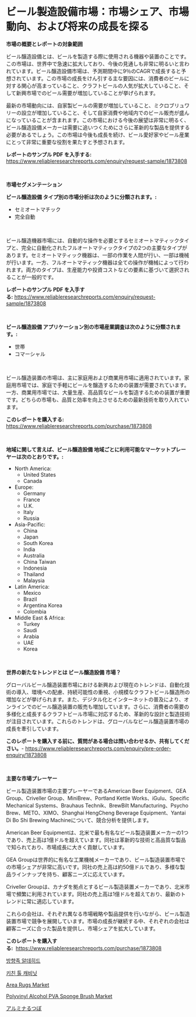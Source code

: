 <p><h1>ビール製造設備市場：市場シェア、市場動向、および将来の成長を探る</h1></p><p><strong>市場の概要とレポートの対象範囲</strong></p>
<p><p>ビール醸造設備とは、ビールを製造する際に使用される機器や装置のことです。この市場は、世界中で急速に拡大しており、今後の見通しも非常に明るいと言われています。ビール醸造設備市場は、予測期間中に9％のCAGRで成長すると予想されています。この市場の成長をけん引する主な要因には、消費者のビールに対する関心が高まっていること、クラフトビールの人気が拡大していること、そして新興市場でのビール需要が増加していることが挙げられます。</p><p>最新の市場動向には、自家製ビールの需要が増加していること、ミクロブリュワリーの設立が増加していること、そして自家消費や地域内でのビール販売が盛んになっていることが含まれます。この市場における今後の展望は非常に明るく、ビール醸造設備メーカーは需要に追いつくためにさらに革新的な製品を提供する必要があるでしょう。この市場は今後も成長を続け、ビール愛好家やビール産業にとって非常に重要な役割を果たすと予想されます。</p></p>
<p><strong>レポートのサンプル PDF を入手する:</strong> <a href="https://www.reliableresearchreports.com/enquiry/request-sample/1873808">https://www.reliableresearchreports.com/enquiry/request-sample/1873808</a></p>
<p>&nbsp;</p>
<p><strong>市場セグメンテーション</strong></p>
<p><strong>ビール醸造設備 タイプ別の市場分析は次のように分類されます。:</strong></p>
<p><ul><li>セミオートマチック</li><li>完全自動</li></ul></p>
<p>&nbsp;</p>
<p><p>ビール醸造機器市場には、自動的な操作を必要とするセミオートマティックタイプと、完全に自動化されたフルオートマティックタイプの2つの主要なタイプがあります。セミオートマティック機器は、一部の作業を人間が行い、一部は機械が行います。一方、フルオートマティック機器は全ての操作が機械によって行われます。両方のタイプは、生産能力や投資コストなどの要素に基づいて選択されることが一般的です。</p></p>
<p><strong>レポートのサンプル PDF を入手する:</strong>&nbsp;<a href="https://www.reliableresearchreports.com/enquiry/request-sample/1873808">https://www.reliableresearchreports.com/enquiry/request-sample/1873808</a></p>
<p>&nbsp;</p>
<p><strong> ビール醸造設備 アプリケーション別の市場産業調査は次のように分類されます。:</strong></p>
<p><ul><li>世帯</li><li>コマーシャル</li></ul></p>
<p>&nbsp;</p>
<p><p>ビール醸造装置の市場は、主に家庭用および商業用市場に適用されています。家庭用市場では、家庭で手軽にビールを醸造するための装置が需要されています。一方、商業用市場では、大量生産、高品質なビールを製造するための装置が重要です。どちらの市場も、品質と効率を向上させるための最新技術を取り入れています。</p></p>
<p><strong>このレポートを購入する:</strong>&nbsp; <a href="https://www.reliableresearchreports.com/purchase/1873808">https://www.reliableresearchreports.com/purchase/1873808</a></p>
<p>&nbsp;</p>
<p><strong>地域に関して言えば、ビール醸造設備 地域ごとに利用可能なマーケットプレーヤーは次のとおりです。:</strong></p>
<p><ul>
    <li>
        North America:
        <ul>
            <li>United States</li>
            <li>Canada</li>
        </ul>
    </li>
    <li>
        Europe:
        <ul>
            <li>Germany</li>
            <li>France</li>
            <li>U.K.</li>
            <li>Italy</li>
            <li>Russia</li>
        </ul>
    </li>
    <li>
        Asia-Pacific:
        <ul>
            <li>China</li>
            <li>Japan</li>
            <li>South Korea</li>
            <li>India</li>
            <li>Australia</li>
            <li>China Taiwan</li>
            <li>Indonesia</li>
            <li>Thailand</li>
            <li>Malaysia</li>
        </ul>
    </li>
    <li>
        Latin America:
        <ul>
            <li>Mexico</li>
            <li>Brazil</li>
            <li>Argentina Korea</li>
            <li>Colombia</li>
        </ul>
    </li>
    <li>
        Middle East & Africa:
        <ul>
            <li>Turkey</li>
            <li>Saudi</li>
            <li>Arabia</li>
            <li>UAE</li>
            <li>Korea</li>
        </ul>
    </li>
    </ul></p>
<p>&nbsp;</p>
<p><strong>世界の新たなトレンドとは ビール醸造設備 市場？</strong></p>
<p><p>グローバルビール醸造装置市場における新興および現在のトレンドは、自動化技術の導入、環境への配慮、持続可能性の重視、小規模なクラフトビール醸造所の増加などが挙げられます。また、デジタル化とインターネットの普及により、オンラインでのビール醸造装置の販売も増加しています。さらに、消費者の需要の多様化と成長するクラフトビール市場に対応するため、革新的な設計と製造技術が注目されています。これらのトレンドは、グローバルなビール醸造装置市場の成長を牽引しています。</p></p>
<p><strong>このレポートを購入する前に、質問がある場合は問い合わせるか、共有してください。</strong>- <a href="https://www.reliableresearchreports.com/enquiry/pre-order-enquiry/1873808">https://www.reliableresearchreports.com/enquiry/pre-order-enquiry/1873808</a></p>
<p>&nbsp;</p>
<p><strong>主要な市場プレーヤー</strong></p>
<p><p>ビール製造装置市場の主要プレーヤーであるAmerican Beer Equipment、GEA Group、Criveller Group、MiniBrew、Portland Kettle Works、iGulu、Specific Mechanical Systems、Brauhaus Technik、BrewBilt Manufacturing、Psycho Brew、METO、XIMO、Shanghai HengCheng Beverage Equipment、Yantai Di Bo Shi Brewing Machineについて、競合分析を提供します。 </p><p>American Beer Equipmentは、北米で最も有名なビール製造装置メーカーの1つであり、売上高は1億ドルを超えています。同社は革新的な技術と高品質な製品で知られており、市場成長に大きく貢献しています。 </p><p>GEA Groupは世界的に有名な工業機械メーカーであり、ビール製造装置市場での市場シェアが非常に高いです。同社の売上高は約50億ドルであり、多様な製品ラインナップを持ち、顧客ニーズに応えています。 </p><p>Criveller Groupは、カナダを拠点とするビール製造装置メーカーであり、北米市場で頻繁に利用されています。同社の売上高は1億ドルを超えており、最新のトレンドに常に適応しています。 </p><p>これらの会社は、それぞれ異なる市場戦略や製品提供を行いながら、ビール製造装置市場で競争を展開しています。市場の成長が継続する中、それぞれの会社は顧客ニーズに合った製品を提供し、市場シェアを拡大しています。</p></p>
<p><strong>このレポートを購入する:</strong>&nbsp;&nbsp;<a href="https://www.reliableresearchreports.com/purchase/1873808">https://www.reliableresearchreports.com/purchase/1873808</a></p>
<p><p><a href="https://github.com/vs10l4sfg5c/Market-Research-Report-List-1/blob/main/63891132481.md">방향족 알데히드</a></p><p><a href="https://github.com/crfsywufhm81415/Market-Research-Report-List-1/blob/main/26809262480.md">키친 톨 캐비닛</a></p><p><a href="https://github.com/Krish2023na/Market-Research-Report-List-3/blob/main/area-rugs-market.md">Area Rugs Market</a></p><p><a href="https://issuu.com/reportprime-2/docs/polyvinyl-alcohol-pva-sponge-brush-market-size-203">Polyvinyl Alcohol PVA Sponge Brush Market</a></p><p><a href="https://github.com/cnnriuez22368/Market-Research-Report-List-1/blob/main/72080332849.md">アルミナるつぼ</a></p></p>
